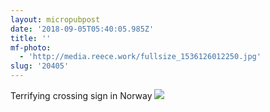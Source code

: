 ```yaml
---
layout: micropubpost
date: '2018-09-05T05:40:05.985Z'
title: ''
mf-photo:
  - 'http://media.reece.work/fullsize_1536126012250.jpg'
slug: '20405'
---
```

Terrifying crossing sign in Norway 
![](http://media.reece.work/fullsize_1536126012250.jpg)
